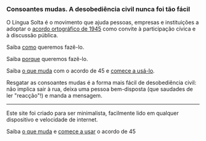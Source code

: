 ### Consoantes mudas. A desobediência civil nunca foi tão fácil

O Língua Solta é o movimento que ajuda pessoas, empresas e instituições a adoptar o [acordo ortográfico de 1945]() como convite à participação cívica e à discussão pública.

Saiba [como]() queremos fazê-lo.

Saiba [porque]() queremos fazê-lo.

Saiba [o que muda]() com o acordo de 45 e [comece a usá-lo]().

Resgatar as consoantes mudas é a forma mais fácil de desobediência civil: não implica sair à rua, deixa uma pessoa bem-disposta (que saudades de ler "reacção"!) e manda a mensagem.

______
Este site foi criado para ser minimalista, facilmente lido em qualquer dispositivo e velocidade de internet.

Saiba [o que muda]() e [comece a usar]() o acordo de 45
